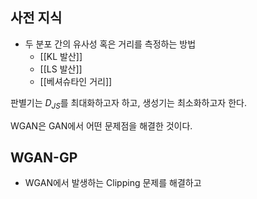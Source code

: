## 사전 지식
- 두 분포 간의 유사성 혹은 거리를 측정하는 방법
	- [[KL 발산]]
	- [[LS 발산]]
	- [[베셔슈타인 거리]]


판별기는 $D_{JS}$를 최대화하고자 하고, 생성기는 최소화하고자 한다. 


WGAN은 GAN에서 어떤 문제점을 해결한 것이다.

## WGAN-GP
- WGAN에서 발생하는 Clipping 문제를 해결하고 